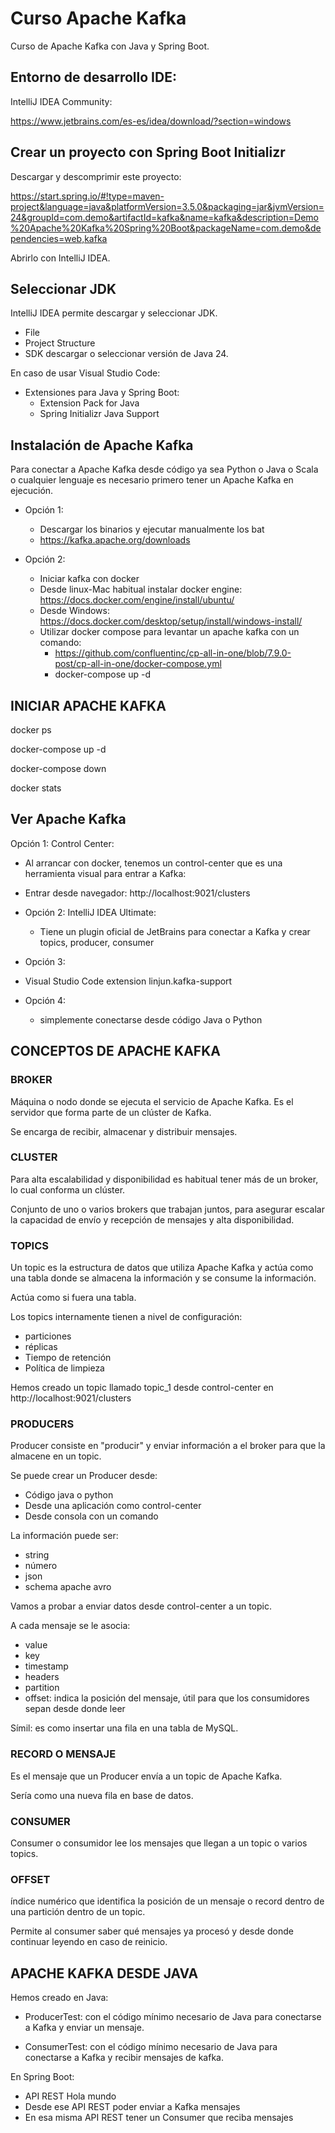 # Curso Apache Kafka

Curso de Apache Kafka con Java y Spring Boot.

## Entorno de desarrollo IDE:

IntelliJ IDEA Community:

https://www.jetbrains.com/es-es/idea/download/?section=windows

## Crear un proyecto con Spring Boot Initializr

Descargar y descomprimir este proyecto:

https://start.spring.io/#!type=maven-project&language=java&platformVersion=3.5.0&packaging=jar&jvmVersion=24&groupId=com.demo&artifactId=kafka&name=kafka&description=Demo%20Apache%20Kafka%20Spring%20Boot&packageName=com.demo&dependencies=web,kafka

Abrirlo con IntelliJ IDEA.

## Seleccionar JDK

IntelliJ IDEA permite descargar y seleccionar JDK.

* File
* Project Structure
* SDK descargar o seleccionar versión de Java 24.

En caso de usar Visual Studio Code:

* Extensiones para Java y Spring Boot:
  * Extension Pack for Java
  * Spring Initializr Java Support

## Instalación de Apache Kafka

Para conectar a Apache Kafka desde código ya sea Python o Java o Scala o cualquier lenguaje es necesario primero tener un Apache Kafka en ejecución.

* Opción 1:
  * Descargar los binarios y ejecutar manualmente los bat
  * https://kafka.apache.org/downloads

* Opción 2:
  * Iniciar kafka con docker
  * Desde linux-Mac habitual instalar docker engine: https://docs.docker.com/engine/install/ubuntu/
  * Desde Windows: https://docs.docker.com/desktop/setup/install/windows-install/
  * Utilizar docker compose para levantar un apache kafka con un comando:
    * https://github.com/confluentinc/cp-all-in-one/blob/7.9.0-post/cp-all-in-one/docker-compose.yml
    * docker-compose up -d

## INICIAR APACHE KAFKA

docker ps

docker-compose up -d

docker-compose down

docker stats

## Ver Apache Kafka

Opción 1: Control Center:
* Al arrancar con docker, tenemos un control-center que es una herramienta visual para entrar a Kafka:
* Entrar desde navegador: http://localhost:9021/clusters

* Opción 2: IntelliJ IDEA Ultimate:
  * Tiene un plugin oficial de JetBrains para conectar a Kafka y crear topics, producer, consumer

* Opción 3: 
* Visual Studio Code extension linjun.kafka-support

* Opción 4:
  *  simplemente conectarse desde código Java o Python


## CONCEPTOS DE APACHE KAFKA

### BROKER

Máquina o nodo donde se ejecuta el servicio de Apache Kafka. Es el servidor que forma parte de un clúster de Kafka.

Se encarga de recibir, almacenar y distribuir mensajes.

### CLUSTER

Para alta escalabilidad y disponibilidad es habitual tener más de un broker, lo cual conforma un clúster.

Conjunto de uno o varios brokers que trabajan juntos, para asegurar escalar la capacidad de envío y recepción de mensajes y alta disponibilidad.

### TOPICS

Un topic es la estructura de datos que utiliza Apache Kafka y actúa como una tabla donde se almacena la información y se consume la información.

Actúa como si fuera una tabla.

Los topics internamente tienen a nivel de configuración:

* particiones
* réplicas
* Tiempo de retención
* Política de limpieza

Hemos creado un topic llamado topic_1 desde control-center en http://localhost:9021/clusters

### PRODUCERS

Producer consiste en "producir" y enviar información a el broker para que la almacene en un topic.

Se puede crear un Producer desde:

* Código java o python
* Desde una aplicación como control-center
* Desde consola con un comando

La información puede ser:

* string
* número
* json
* schema apache avro

Vamos a probar a enviar datos desde control-center a un topic.

A cada mensaje se le asocia:
* value
* key
* timestamp
* headers
* partition
* offset: indica la posición del mensaje, útil para que los consumidores sepan desde donde leer

Símil: es como insertar una fila en una tabla de MySQL.

### RECORD O MENSAJE

Es el mensaje que un Producer envía a un topic de Apache Kafka.

Sería como una nueva fila en base de datos.

### CONSUMER

Consumer o consumidor lee los mensajes que llegan a un topic o varios topics.

### OFFSET

índice numérico que identifica la posición de un mensaje o record dentro de una partición dentro de un topic.

Permite al consumer saber qué mensajes ya procesó y desde donde continuar leyendo en caso de reinicio.


## APACHE KAFKA DESDE JAVA

Hemos creado en Java:

* ProducerTest: con el código mínimo necesario de Java para conectarse a Kafka y enviar un mensaje.

* ConsumerTest: con el código mínimo necesario de Java para conectarse a Kafka y recibir mensajes de kafka.


En Spring Boot:

* API REST Hola mundo
* Desde ese API REST poder enviar a Kafka mensajes
* En esa misma API REST tener un Consumer que reciba mensajes

